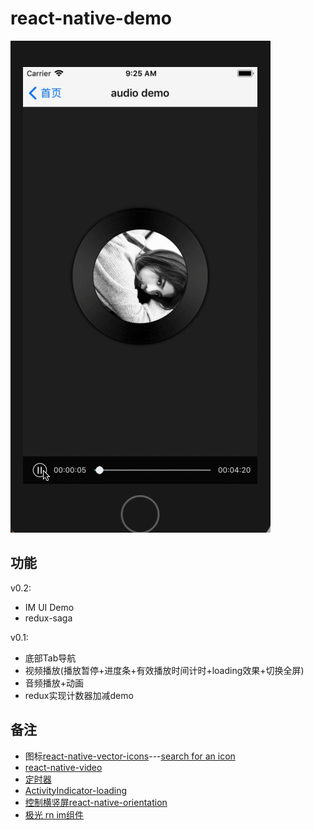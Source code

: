 # react-native-demo

![img](https://github.com/itguliang/react-native-demo/blob/master/screenshots/demo.gif)

## 功能

v0.2:
- IM UI Demo
- redux-saga

v0.1:
- 底部Tab导航
- 视频播放(播放暂停+进度条+有效播放时间计时+loading效果+切换全屏)
- 音频播放+动画
- redux实现计数器加减demo

## 备注

* 图标[react-native-vector-icons](https://github.com/oblador/react-native-vector-icons)---[search for an icon](https://oblador.github.io/react-native-vector-icons/)
* [react-native-video](https://github.com/react-native-community/react-native-video) 
* [定时器](https://reactnative.cn/docs/0.51/timers.html) 
* [ActivityIndicator-loading](https://reactnative.cn/docs/0.37/activityindicator.html)
* [控制横竖屏react-native-orientation](https://github.com/yamill/react-native-orientation) 
* [极光 rn im组件](https://github.com/jpush/aurora-imui) 

<!-- 

mark

demo
https://github.com/pheromone/react-native-videoDemo

定时器
https://blog.csdn.net/wallowyou/article/details/54347933

-->